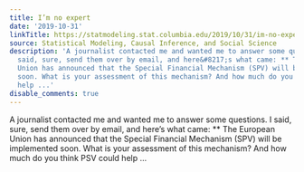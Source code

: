 ```yaml
---
title: I’m no expert
date: '2019-10-31'
linkTitle: https://statmodeling.stat.columbia.edu/2019/10/31/im-no-expert/
source: Statistical Modeling, Causal Inference, and Social Science
description: 'A journalist contacted me and wanted me to answer some questions. I
  said, sure, send them over by email, and here&#8217;s what came: ** The European
  Union has announced that the Special Financial Mechanism (SPV) will be implemented
  soon. What is your assessment of this mechanism? And how much do you think PSV could
  help ...'
disable_comments: true
---
```

A journalist contacted me and wanted me to answer some questions. I said, sure, send them over by email, and here&#8217;s what came: ** The European Union has announced that the Special Financial Mechanism (SPV) will be implemented soon. What is your assessment of this mechanism? And how much do you think PSV could help ...